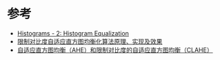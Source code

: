 


# 参考
* [Histograms - 2: Histogram Equalization](https://docs.opencv.org/3.1.0/d5/daf/tutorial_py_histogram_equalization.html)
* [限制对比度自适应直方图均衡化算法原理、实现及效果](https://www.cnblogs.com/Imageshop/archive/2013/04/07/3006334.html)
* [自适应直方图均衡（AHE）和限制对比度的自适应直方图均衡（CLAHE）](https://blog.csdn.net/eternity1118_/article/details/51492105)


